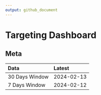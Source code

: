 ```yaml
---
output: github_document
---
```


# Targeting Dashboard



## Meta


|Data           |Latest     |
|:--------------|:----------|
|30 Days Window |2024-02-13 |
|7 Days Window  |2024-02-12 |
